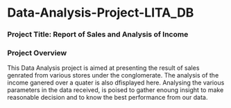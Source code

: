 # Data-Analysis-Project-LITA_DB

 ### Project Title:  Report of Sales and Analysis of Income
 
### Project Overview
This Data Analysis project is aimed at presenting the result of sales genrated from various stores under the conglomerate. The analysis of the income ganered over a quater is also dfisplayed here. Analysing the various parameters in the data received, is poised  to gather enoung insight to make reasonable decision and to know the best performance from our data.
